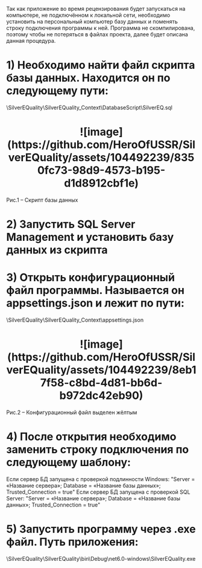 Так как приложение во время рецензирования будет запускаться на компьютере, не подключённом к локальной сети, необходимо установить на персональный компьютер базу данных и поменять строку подключения программы к ней. 
Программа не скомпилирована, поэтому чтобы не потеряться в файлах проекта, далее будет описана данная процедура.

<h1>1)	Необходимо найти файл скрипта базы данных. Находится он по следующему пути:</h1>
\SilverEQuality\SilverEQuality_Context\DatabaseScript\SilverEQ.sql

 <h1 align="center">![image](https://github.com/HeroOfUSSR/SilverEQuality/assets/104492239/8350fc73-98d9-4573-b195-d1d8912cbf1e)</h1>
Рис.1 – Скрипт базы данных

<h1>2)	Запустить SQL Server Management и установить базу данных из скрипта</h1>
<h1>3)	Открыть конфигурационный файл программы. Называется он appsettings.json и лежит по пути:</h1>
\SilverEQuality\SilverEQuality_Context\appsettings.json

<h1 align="center"> ![image](https://github.com/HeroOfUSSR/SilverEQuality/assets/104492239/8eb17f58-c8bd-4d81-bb6d-b972dc42eb90)</h1>
Рис.2 – Конфигурационный файл выделен жёлтым

<h1>4)	После открытия необходимо заменить строку подключения по следующему шаблону:  </h1>
Если сервер БД запущена с проверкой подлинности Windows:  
"Server = «Название сервера»; Database = «Название базы данных»; Trusted_Connection = true"
Если сервер БД запущена с проверкой SQL Server:  
"Server = «Название сервера»; Database = «Название базы данных»; Trusted_Connection = true"

<h1>5)	Запустить программу через .exe файл. Путь приложения:   </h1>
\SilverEQuality\SilverEQuality\bin\Debug\net6.0-windows\SilverEQuality.exe
